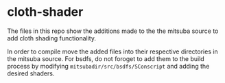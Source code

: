 # cloth-shader

The files in this repo show the additions made to the the mitsuba source to add cloth shading functionality.

In order to compile move the added files into their respective directories in the mitsuba source. For bsdfs, do not foroget to add them to the build process by modifying `mitsubadir/src/bsdfs/SConscript` and adding the desired shaders.